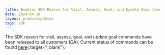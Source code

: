 ```yaml
---
title: Enables SDK Reason for Visit, Assess, Goal, and Update Goal Commands for All Customers
date: 2024-04-10
layout: productupdates
tags: sdk 
---
```


The SDK reason for visit, assess, goal, and update goal commands have been released to all customers (GA). Current status of commands can be found [here](/product-updates/commands-module/#progress){:target="_blank"}. 
